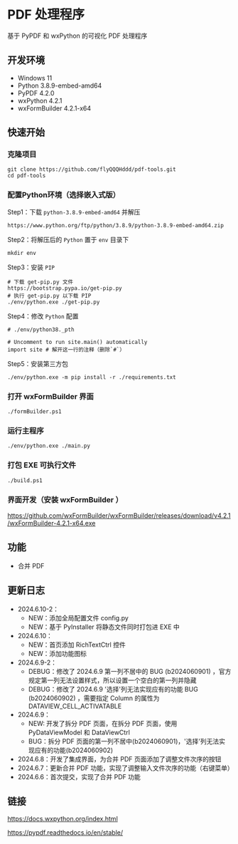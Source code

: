 # PDF 处理程序

基于 PyPDF 和 wxPython 的可视化 PDF 处理程序

## 开发环境

- Windows 11
- Python 3.8.9-embed-amd64
- PyPDF 4.2.0
- wxPython 4.2.1
- wxFormBuilder 4.2.1-x64

## 快速开始

### 克隆项目

```
git clone https://github.com/flyQQQHddd/pdf-tools.git
cd pdf-tools
```

### 配置Python环境（选择嵌入式版）

Step1：下载 `python-3.8.9-embed-amd64` 并解压

```
https://www.python.org/ftp/python/3.8.9/python-3.8.9-embed-amd64.zip
```

Step2：将解压后的 `Python` 置于 `env` 目录下

```
mkdir env
```

Step3：安装 `PIP`

```
# 下载 get-pip.py 文件
https://bootstrap.pypa.io/get-pip.py
# 执行 get-pip.py 以下载 PIP
./env/python.exe ./get-pip.py
```

Step4：修改 `Python` 配置

```
# ./env/python38._pth

# Uncomment to run site.main() automatically
import site # 解开这一行的注释（删除`#`）
```

Step5：安装第三方包

```
./env/python.exe -m pip install -r ./requirements.txt
```

### 打开 wxFormBuilder 界面

```
./formBuilder.ps1
```

### 运行主程序

```
./env/python.exe ./main.py
```

### 打包 EXE 可执行文件

```
./build.ps1
```

### 界面开发（安装 wxFormBuilder ）

https://github.com/wxFormBuilder/wxFormBuilder/releases/download/v4.2.1/wxFormBuilder-4.2.1-x64.exe

## 功能

- 合并 PDF

## 更新日志
- 2024.6.10-2：
    - NEW：添加全局配置文件 config.py
    - NEW：基于 PyInstaller 将静态文件同时打包进 EXE 中
- 2024.6.10：
    - NEW：首页添加 RichTextCtrl 控件
    - NEW：添加功能图标
- 2024.6.9-2：
    - DEBUG：修改了 2024.6.9 第一列不居中的 BUG (b2024060901) ，官方规定第一列无法设置样式，所以设置一个空白的第一列并隐藏
    - DEBUG：修改了 2024.6.9 '选择'列无法实现应有的功能 BUG (b2024060902) ，需要指定 Column 的属性为 DATAVIEW_CELL_ACTIVATABLE
- 2024.6.9：
    - NEW: 开发了拆分 PDF 页面，在拆分 PDF 页面，使用 PyDataViewModel 和 DataViewCtrl
    - BUG：拆分 PDF 页面的第一列不居中(b2024060901)，'选择'列无法实现应有的功能(b2024060902)
- 2024.6.8：开发了集成界面，为合并 PDF 页面添加了调整文件次序的按钮
- 2024.6.7：更新合并 PDF 功能，实现了调整输入文件次序的功能（右键菜单）
- 2024.6.6：首次提交，实现了合并 PDF 功能


## 链接

https://docs.wxpython.org/index.html

https://pypdf.readthedocs.io/en/stable/